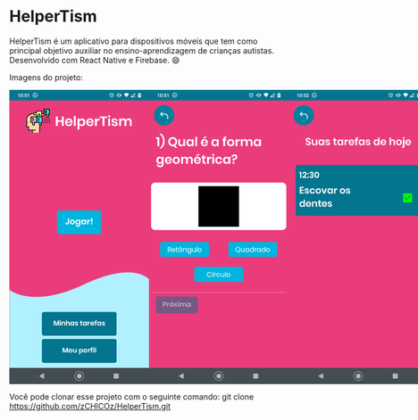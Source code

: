 # HelperTism
HelperTism é um aplicativo para dispositivos móveis que tem como principal objetivo auxiliar no ensino-aprendizagem de crianças autistas. 
Desenvolvido com React Native e Firebase. 😄

Imagens do projeto: 

<div style="display: flex;">
  <img src="img01.png" alt="Imagem dp projeto" width="250" />
  <img src="img02.png" alt="Imagem dp projeto" width="250" />
  <img src="img03.png" alt="Imagem dp projeto" width="250" />
 </div>
 
 Você pode clonar esse projeto com o seguinte comando: git clone https://github.com/zCHICOz/HelperTism.git
